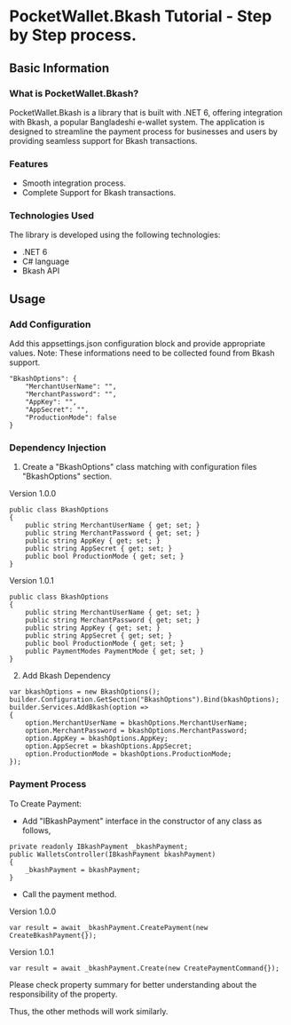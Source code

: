 # PocketWallet.Bkash Tutorial - Step by Step process.

## Basic Information

### What is PocketWallet.Bkash?

PocketWallet.Bkash is a library that is built with .NET 6, offering integration with Bkash, a popular Bangladeshi e-wallet system. The application is designed to streamline the payment process for businesses and users by providing seamless support for Bkash transactions.

### Features

- Smooth integration process.
- Complete Support for Bkash transactions.

### Technologies Used

The library is developed using the following technologies:

- .NET 6
- C# language
- Bkash API

## Usage

### Add Configuration
Add this appsettings.json configuration block and provide appropriate values. Note: These informations need to be collected found from Bkash support.
```
"BkashOptions": {
    "MerchantUserName": "",
    "MerchantPassword": "",
    "AppKey": "",
    "AppSecret": "",
    "ProductionMode": false
}
```

### Dependency Injection
1. Create a "BkashOptions" class matching with configuration files "BkashOptions" section.

Version 1.0.0
```
public class BkashOptions
{
    public string MerchantUserName { get; set; }
    public string MerchantPassword { get; set; }
    public string AppKey { get; set; }
    public string AppSecret { get; set; }
    public bool ProductionMode { get; set; }
}
```

Version 1.0.1
```
public class BkashOptions
{
    public string MerchantUserName { get; set; }
    public string MerchantPassword { get; set; }
    public string AppKey { get; set; }
    public string AppSecret { get; set; }
    public bool ProductionMode { get; set; }
    public PaymentModes PaymentMode { get; set; }
}
```

2. Add Bkash Dependency
```
var bkashOptions = new BkashOptions();
builder.Configuration.GetSection("BkashOptions").Bind(bkashOptions);
builder.Services.AddBkash(option =>
{
    option.MerchantUserName = bkashOptions.MerchantUserName;
    option.MerchantPassword = bkashOptions.MerchantPassword;
    option.AppKey = bkashOptions.AppKey;
    option.AppSecret = bkashOptions.AppSecret;
    option.ProductionMode = bkashOptions.ProductionMode;
});
```

### Payment Process

To Create Payment:

- Add "IBkashPayment" interface in the constructor of any class as follows,
```
private readonly IBkashPayment _bkashPayment;
public WalletsController(IBkashPayment bkashPayment)
{
    _bkashPayment = bkashPayment;
}
```

- Call the payment method.

Version 1.0.0
```
var result = await _bkashPayment.CreatePayment(new CreateBkashPayment{});

```
Version 1.0.1
```
var result = await _bkashPayment.Create(new CreatePaymentCommand{});

```
Please check property summary for better understanding about the responsibility of the property.

Thus, the other methods will work similarly.
